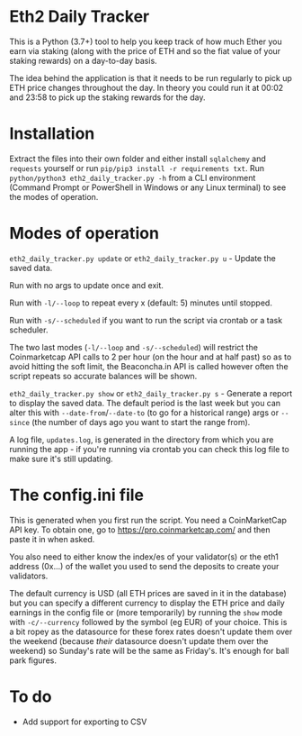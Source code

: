 
Eth2 Daily Tracker
===================
This is a Python (3.7+) tool to help you keep track of how much Ether you earn via staking (along with the price of ETH and so the fiat value of your staking rewards) on a day-to-day basis. 

The idea behind the application is that it needs to be run regularly to pick up ETH price changes throughout the day. In theory you could run it at 00:02 and 23:58 to pick up the staking rewards for the day.

Installation
============
Extract the files into their own folder and either install `sqlalchemy` and `requests` yourself or run `pip/pip3 install -r requirements txt`. Run `python/python3 eth2_daily_tracker.py -h` from a CLI environment (Command Prompt or PowerShell in Windows or any Linux terminal) to see the modes of operation.

Modes of operation
==================
`eth2_daily_tracker.py update` or `eth2_daily_tracker.py u` - Update the saved data. 
    
Run with no args to update once and exit. 
 
Run with `-l/--loop` to repeat every x (default: 5) minutes until stopped.

Run with `-s/--scheduled` if you want to run the script via crontab or a task scheduler.

The two last modes (`-l/--loop` and `-s/--scheduled`) will restrict the Coinmarketcap API calls to 2 per hour (on the hour and at half past) so as to avoid hitting the soft limit, the Beaconcha.in API is called however often the script repeats so accurate balances will be shown. 
 
`eth2_daily_tracker.py show` or `eth2_daily_tracker.py s` - Generate a report to display the saved data. The default period is the last week but you can alter this with `--date-from`/`--date-to` (to go for a historical range) args or `--since` (the number of days ago you want to start the range from).

A log file, `updates.log`, is generated in the directory from which you are running the app - if you're running via crontab you can check this log file to make sure it's still updating.

The config.ini file
===================
This is generated when you first run the script. You need a CoinMarketCap API key. To obtain one, go to https://pro.coinmarketcap.com/ and then paste it in when asked. 

You also need to either know the index/es of your validator(s) or the eth1 address (0x...) of the wallet you used to send the deposits to create your validators.

The default currency is USD (all ETH prices are saved in it in the database) but you can specify a different currency to display the ETH price and daily earnings in the config file or (more temporarily) by running the `show` mode with `-c/--currency` followed by the symbol (eg EUR) of your choice. This is a bit ropey as the datasource for these forex rates doesn't update them over the weekend (because *their* datasource doesn't update them over the weekend) so Sunday's rate will be the same as Friday's. It's enough for ball park figures.

To do
=====
- Add support for exporting to CSV